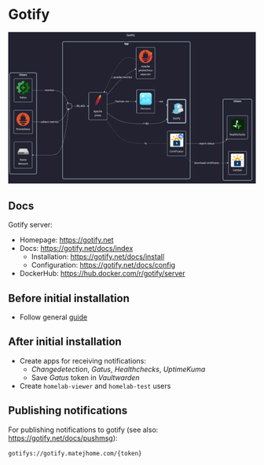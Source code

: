 # Gotify

![diagram](../../docs/diagrams/out/apps/gotify.png)

## Docs

Gotify server:

- Homepage: <https://gotify.net>
- Docs: <https://gotify.net/docs/index>
    - Installation: <https://gotify.net/docs/install>
    - Configuration: <https://gotify.net/docs/config>
- DockerHub: <https://hub.docker.com/r/gotify/server>

## Before initial installation

- Follow general [guide](../../docs/Checklist%20for%20new%20docker-apps.md)

## After initial installation

- Create apps for receiving notifications:
    - _Changedetection_, _Gatus_, _Healthchecks_, _UptimeKuma_
    - Save _Gatus_ token in _Vaultwarden_
- Create `homelab-viewer` and `homelab-test` users

## Publishing notifications

For publishing notifications to gotify (see also: <https://gotify.net/docs/pushmsg>):

```txt
gotifys://gotify.matejhome.com/{token}
```
